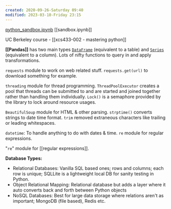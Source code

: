 ```yaml
---
created: 2020-09-26-Saturday 09:40
modified: 2023-03-10-Friday 23:15
---
```


[python_sandbox.ipynb](https://drive.google.com/open?id=1fUbzOqndjx7dcFZUVp9sekYNNF5T23Iy&authuser=mrahusain%40gmail.com&usp=drive_fs)
[[sandbox.ipynb]]

UC Berkeley course - [[xcs433-002 - mastering python]]

**[[Pandas]]** has two main types [`DataFrame`](https://pandas.pydata.org/pandas-docs/stable/reference/api/pandas.DataFrame.html) (equivalent to a table) and [`Series`](https://pandas.pydata.org/pandas-docs/stable/reference/api/pandas.Series.html) (equivalent to a column). Lots of nifty functions to query in and apply transformations.

`requests` module to work on web related stuff. `requests.get(url)` to download something for example.

`threading` module for thread programming. `ThreadPoolExecutor` creates a pool that threads can be submitted to and are started and joined together rather than handling them individually. `Lock()` is a semaphore provided by the library to lock around resource usages.

`BeautifulSoup` module for HTML & other parsing.
`strptime()` converts strings to date time format. `trim` removed extraneous characters like trailing or leading whitespaces.

`datetime`: To handle anything to do with dates & time.
`re` module for regular expressions.

"`re`" module for [[regular expressions]].

**Database Types:**

- Relational Databases: Vanilla SQL based ones; rows and columns; each row is unique; SQLLite is a lightweight local DB for sanity testing in Python.
- Object Relational Mapping: Relational database but adds a layer where it auto converts back and forth between Python objects
- NoSQL Databases: Best for large data storage where relations aren't as important; MongoDB (file based), Redis etc.
